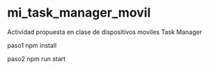 # mi_task_manager_movil
Actividad propuesta en clase de dispositivos moviles Task Manager

 paso1 npm install

 paso2 npm run start
